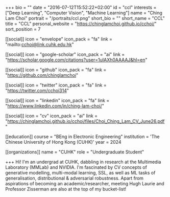 +++
bio = ""
date = "2016-07-12T15:52:22+02:00"
id = "ccl"
interests = ["Deep Learning", "Computer Vision", "Machine Learning"]
name = "Ching Lam Choi"
portrait = "/portraits/ccl.png"
short_bio = ""
short_name = "CCL"
title = "CCL"
personal_website = "https://chinglamchoi.github.io/cchoi/"
sort_position = 7

[[social]]
    icon = "envelope"
    icon_pack = "fa"
    link = "mailto:cchoi@link.cuhk.edu.hk"

[[social]]
    icon = "google-scholar"
    icon_pack = "ai"
    link = "https://scholar.google.com/citations?user=1uIAXh0AAAAJ&hl=en"

[[social]]
    icon = "github"
    icon_pack = "fa"
    link = "https://github.com/chinglamchoi"

[[social]]
    icon = "twitter"
    icon_pack = "fa"
    link = "https://twitter.com/cchoi314"

[[social]]
    icon = "linkedin"
    icon_pack = "fa"
    link = "https://www.linkedin.com/in/ching-lam-choi/"

[[social]]
    icon = "cv"
    icon_pack = "ai"
    link = "https://chinglamchoi.github.io/cchoi/files/Choi_Ching_Lam_CV_June26.pdf"

[[education]]
    course = "BEng in Electronic Engineering"
    institution = 'The Chinese University of Hong Kong (CUHK)'
    year = 2024

[[organizations]]
    name = "CUHK"
    role = "Undergraduate Student"

+++
Hi! I'm an undergrad at CUHK, dabbling in research at the Multimedia Laboratory (MMLab) and NVIDIA. I'm fascinated by CV concepts of generative modelling, multi-modal learning, SSL, as well as ML tasks of generalisation, distributional & adversarial robustness. Apart from aspirations of becoming an academic/researcher, meeting Hugh Laurie and Professor Zisserman are also at the top of my bucket-list!

<link rel="stylesheet" href="https://cdn.jsdelivr.net/gh/jpswalsh/academicons@1/css/academicons.min.css">
